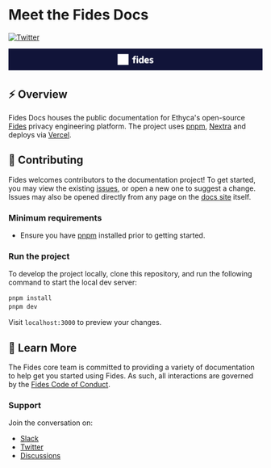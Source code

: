 # Meet the Fides Docs
[![Twitter][twitter-image]][twitter-url]

![Fides banner](./public/assets/fides-banner.png "Fides banner")

## :zap: Overview

Fides Docs houses the public documentation for Ethyca's open-source [Fides](https://github.com/ethyca/fides) privacy engineering platform. The project uses [pnpm](https://pnpm.io), [Nextra](https://nextra.vercel.app) and deploys via [Vercel](https://vercel.com).

## :rocket: Contributing

Fides welcomes contributors to the documentation project! To get started, you may view the existing [issues](https://github.com/ethyca/fidesdocs/issues), or open a new one to suggest a change. Issues may also be opened directly from any page on the [docs site](http://docs.ethyca.com) itself.

### Minimum requirements

* Ensure you have [pnpm](https://pnpm.io) installed prior to getting started.

### Run the project

To develop the project locally, clone this repository, and run the following command to start the local dev server:

```bash
pnpm install
pnpm dev
```

Visit `localhost:3000` to preview your changes.

[twitter-image]: https://img.shields.io/twitter/follow/ethyca?style=social
[twitter-url]: https://twitter.com/ethyca

## :book: Learn More

The Fides core team is committed to providing a variety of documentation to help get you started using Fides.  As such, all interactions are governed by the [Fides Code of Conduct](http://docs.ethyca.com/fides/community/code_of_conduct/).

### Support

Join the conversation on:

* [Slack](https://fid.es/join-slack)
* [Twitter](https://twitter.com/ethyca)
* [Discussions](https://github.com/ethyca/fides/discussions)
